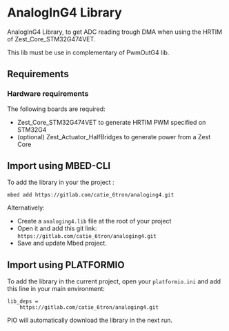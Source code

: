 # AnalogInG4 Library
AnalogInG4 Library, to get ADC reading trough DMA when using the HRTIM of Zest_Core_STM32G474VET. 

This lib must be use in complementary of PwmOutG4 lib.

## Requirements
### Hardware requirements
The following boards are required:
- Zest_Core_STM32G474VET to generate HRTIM PWM specified on STM32G4
- (optional)  Zest_Actuator_HalfBridges to generate power from a Zest Core



## Import using MBED-CLI
To add the library in your the project :
```shell
mbed add https://gitlab.com/catie_6tron/analoging4.git
```

Alternatively:

- Create a `analoging4.lib` file at the root of your project
- Open it and add this git link:
  `https://gitlab.com/catie_6tron/analoging4.git`
- Save and update Mbed project.



## Import using PLATFORMIO

To add the library in the current project, open your `platformio.ini` and add this line in your main environment:

```shell
lib_deps =
	https://gitlab.com/catie_6tron/analoging4.git
```

PIO will automatically download the library in the next run.

